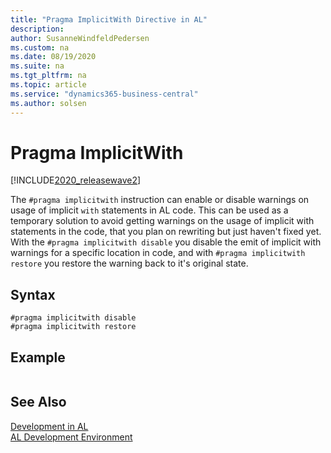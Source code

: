 ```yaml
---
title: "Pragma ImplicitWith Directive in AL"
description: 
author: SusanneWindfeldPedersen
ms.custom: na
ms.date: 08/19/2020
ms.suite: na
ms.tgt_pltfrm: na
ms.topic: article
ms.service: "dynamics365-business-central"
ms.author: solsen
---
```


# Pragma ImplicitWith

[!INCLUDE[2020_releasewave2](../../includes/2020_releasewave2.md)]

The `#pragma implicitwith` instruction can enable or disable warnings on usage of implicit `with` statements in AL code. This can be used as a temporary solution to avoid getting warnings on the usage of implicit with statements in the code, that you plan on rewriting but just haven't fixed yet. With the `#pragma implicitwith disable` you disable the emit of implicit with warnings for a specific location in code, and with `#pragma implicitwith restore` you restore the warning back to it's original state.

## Syntax

```
#pragma implicitwith disable
#pragma implicitwith restore
```

## Example

```

```

## See Also

[Development in AL](../devenv-dev-overview.md)  
[AL Development Environment](../devenv-reference-overview.md)